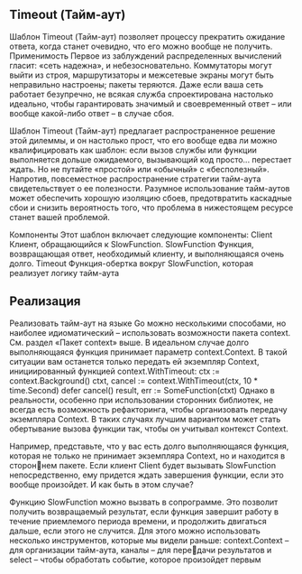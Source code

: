 ## Timeout (Тайм-аут)

Шаблон Timeout (Тайм-аут) позволяет процессу прекратить ожидание ответа, когда станет очевидно, что его можно вообще не получить.
Применимость
Первое из заблуждений распределенных вычислений гласит: «сеть надежна»,
и небезосновательно. Коммутаторы могут выйти из строя, маршрутизаторы
и межсетевые экраны могут быть неправильно настроены; пакеты теряются.
Даже если ваша сеть работает безупречно, не всякая служба спроектирована
настолько идеально, чтобы гарантировать значимый и своевременный ответ – или вообще какой-либо ответ – в случае сбоя.

Шаблон Timeout (Тайм-аут) предлагает распространенное решение этой
дилеммы, и он настолько прост, что его вообще едва ли можно квалифицировать как шаблон: если вызов службы или функции выполняется дольше
ожидаемого, вызывающий код просто... перестает ждать.
Но не путайте «простой» или «обычный» с «бесполезный». Напротив, повсеместное распространение стратегии тайм-аута свидетельствует о ее полезности. Разумное использование тайм-аутов может обеспечить хорошую
изоляцию сбоев, предотвратить каскадные сбои и снизить вероятность того,
что проблема в нижестоящем ресурсе станет вашей проблемой.

Компоненты
Этот шаблон включает следующие компоненты:
    Client
Клиент, обращающийся к SlowFunction.
    SlowFunction
Функция, возвращающая ответ, необходимый клиенту, и выполняющаяся
очень долго.
    Timeout
Функция-обертка вокруг SlowFunction, которая реализует логику тайм-аута

## Реализация
Реализовать тайм-аут на языке Go можно несколькими способами, но наиболее идиоматический – использовать возможности пакета context. См. раздел
«Пакет context» выше.
В идеальном случае долго выполняющаяся функция принимает параметр
context.Context. В такой ситуации вам останется только передать ей экземпляр Context, инициированный функцией context.WithTimeout:
    ctx := context.Background()
    ctxt, cancel := context.WithTimeout(ctx, 10 * time.Second)
    defer cancel()
        result, err := SomeFunction(ctxt)
Однако в реальности, особенно при использовании сторонних библиотек,
не всегда есть возможность рефакторинга, чтобы организовать передачу
экземпляра Context. В таких случаях лучшим вариантом может стать обертывание вызова функции так, чтобы он учитывал контекст Context.

Например, представьте, что у вас есть долго выполняющаяся функция, которая не только не принимает экземпляра Context, но и находится в стороннем пакете. Если клиент Client будет вызывать SlowFunction непосредственно,
ему придется ждать завершения функции, если это вообще произойдет. И как
быть в этом случае?

Функцию SlowFunction можно вызвать в  сопрограмме. Это позволит получить возвращаемый результат, если функция завершит работу в течение
приемлемого периода времени, и продолжить двигаться дальше, если этого
не случится.
Для этого можно использовать несколько инструментов, которые мы видели раньше: context.Context – для организации тайм-аута, каналы – для передачи результатов и select – чтобы обработать событие, которое произойдет
первым